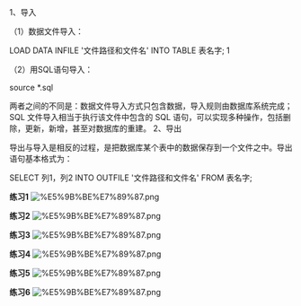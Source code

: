 
1、导入

（1）数据文件导入：

LOAD DATA INFILE '文件路径和文件名' INTO TABLE 表名字;
1

（2）用SQL语句导入：

source *.sql

   

两者之间的不同是：数据文件导入方式只包含数据，导入规则由数据库系统完成；SQL 文件导入相当于执行该文件中包含的 SQL 语句，可以实现多种操作，包括删除，更新，新增，甚至对数据库的重建。
2、导出

导出与导入是相反的过程，是把数据库某个表中的数据保存到一个文件之中。导出语句基本格式为：

SELECT 列1，列2 INTO OUTFILE '文件路径和文件名' FROM 表名字;

  

**练习1**
![%E5%9B%BE%E7%89%87.png](attachment:%E5%9B%BE%E7%89%87.png)

**练习2**
![%E5%9B%BE%E7%89%87.png](attachment:%E5%9B%BE%E7%89%87.png)

**练习3**
![%E5%9B%BE%E7%89%87.png](attachment:%E5%9B%BE%E7%89%87.png)

**练习4**
![%E5%9B%BE%E7%89%87.png](attachment:%E5%9B%BE%E7%89%87.png)

**练习5**
![%E5%9B%BE%E7%89%87.png](attachment:%E5%9B%BE%E7%89%87.png)

**练习6**
![%E5%9B%BE%E7%89%87.png](attachment:%E5%9B%BE%E7%89%87.png)
